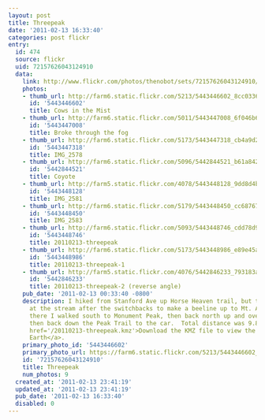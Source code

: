 ```yaml
---
layout: post
title: Threepeak
date: '2011-02-13 16:33:40'
categories: post flickr
entry:
  id: 474
  source: flickr
  uid: 72157626043124910
  data:
    link: http://www.flickr.com/photos/thenobot/sets/72157626043124910/
    photos:
    - thumb_url: http://farm6.static.flickr.com/5213/5443446602_8cc033649d_s.jpg
      id: '5443446602'
      title: Cows in the Mist
    - thumb_url: http://farm6.static.flickr.com/5011/5443447008_6f046b69e3_s.jpg
      id: '5443447008'
      title: Broke through the fog
    - thumb_url: http://farm6.static.flickr.com/5173/5443447318_cb4a9d27fd_s.jpg
      id: '5443447318'
      title: IMG_2578
    - thumb_url: http://farm6.static.flickr.com/5096/5442844521_b61a842ac6_s.jpg
      id: '5442844521'
      title: Coyote
    - thumb_url: http://farm5.static.flickr.com/4078/5443448128_9dd8d4b429_s.jpg
      id: '5443448128'
      title: IMG_2581
    - thumb_url: http://farm6.static.flickr.com/5179/5443448450_cc68767ddb_s.jpg
      id: '5443448450'
      title: IMG_2583
    - thumb_url: http://farm6.static.flickr.com/5093/5443448746_cdd78d9987_s.jpg
      id: '5443448746'
      title: 20110213-threepeak
    - thumb_url: http://farm6.static.flickr.com/5173/5443448986_e89e45a0cc_s.jpg
      id: '5443448986'
      title: 20110213-threepeak-1
    - thumb_url: http://farm5.static.flickr.com/4076/5442846233_793183a5ae_s.jpg
      id: '5442846233'
      title: 20110213-threepeak-2 (reverse angle)
    pub_date: '2011-02-13 00:33:40 -0800'
    description: I hiked from Stanford Ave up Horse Heaven trail, but took a right
      at the stream after the switchbacks to make a beeline up to Mt. Allison.  From
      there I walked south to Monument Peak, then back north up and over Mission Peak
      then back down the Peak Trail to the car.  Total distance was 9.8 miles.  <a
      href='/20110213-threepeak.kmz'>Download the KMZ file to view the route in Google
      Earth</a>.
    primary_photo_id: '5443446602'
    primary_photo_url: https://farm6.static.flickr.com/5213/5443446602_8cc033649d_m.jpg
    id: '72157626043124910'
    title: Threepeak
    num_photos: 9
  created_at: '2011-02-13 23:41:19'
  updated_at: '2011-02-13 23:41:19'
  pub_date: '2011-02-13 16:33:40'
  disabled: 0
---
```

